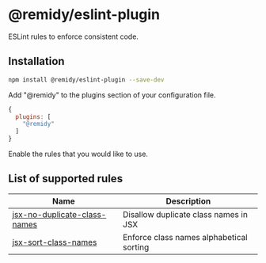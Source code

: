 # @remidy/eslint-plugin

ESLint rules to enforce consistent code.

## Installation

```sh
npm install @remidy/eslint-plugin --save-dev
```

Add "@remidy" to the plugins section of your configuration file.

```js
{
  plugins: [
    "@remidy"
  ]
}
```

Enable the rules that you would like to use.

## List of supported rules

| Name                                                                       | Description                              |
|----------------------------------------------------------------------------|------------------------------------------|
| [jsx-no-duplicate-class-names](docs/rules/jsx-no-duplicate-class-names.md) | Disallow duplicate class names in JSX    |
| [jsx-sort-class-names](docs/rules/jsx-sort-class-names.md)                 | Enforce class names alphabetical sorting |
